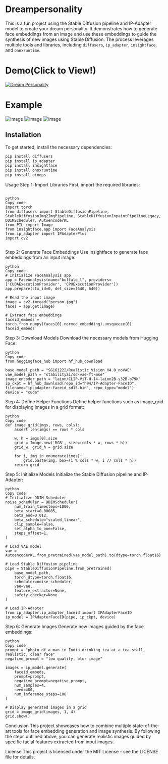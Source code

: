 # Dreampersonality

This is a fun project using the Stable Diffusion pipeline and IP-Adapter model to create your dream personality. It demonstrates how to generate face embeddings from an image and use these embeddings to guide the synthesis of new images using Stable Diffusion. The process leverages multiple tools and libraries, including `diffusers`, `ip_adapter`, `insightface`, and `onnxruntime`.
# Demo(Click to View!)
[![Dream Personality](https://github.com/yourusername/yourrepo/raw/main/DreamPersonalityImage.png)](https://drive.google.com/file/d/1icdel9Mgh6jZhZ8pYfcOt1DXgPzzIOgf/view)

# Example
![image](https://drive.google.com/uc?export=view&id=1Trmc9sj8BU-kxDwzaZQTlnIFGWpjfqgo)
![image](https://drive.google.com/uc?export=view&id=17tiXgifCn521vkN89wA3u3aXfDcPA-rL)
![image](https://drive.google.com/uc?export=view&id=1zA9ftTOMpnmMXox2AE5A3nCkcNACc2xJ)


## Installation

To get started, install the necessary dependencies:

```bash
pip install diffusers
pip install ip_adapter
pip install insightface
pip install onnxruntime
pip install einops

````
Usage
Step 1: Import Libraries
First, import the required libraries:
````

python
Copy code
import torch
from diffusers import StableDiffusionPipeline, StableDiffusionImg2ImgPipeline, StableDiffusionInpaintPipelineLegacy, DDIMScheduler, AutoencoderKL
from PIL import Image
from insightface.app import FaceAnalysis
from ip_adapter import IPAdapterPlus
import cv2


````
Step 2: Generate Face Embeddings
Use insightface to generate face embeddings from an input image:
````
python
Copy code
# Initialize FaceAnalysis app
app = FaceAnalysis(name="buffalo_l", providers=['CUDAExecutionProvider', 'CPUExecutionProvider'])
app.prepare(ctx_id=0, det_size=(640, 640))

# Read the input image
image = cv2.imread("person.jpg")
faces = app.get(image)

# Extract face embeddings
faceid_embeds = torch.from_numpy(faces[0].normed_embedding).unsqueeze(0)
faceid_embeds

````
Step 3: Download Models
Download the necessary models from Hugging Face:
````
python
Copy code
from huggingface_hub import hf_hub_download

base_model_path = "SG161222/Realistic_Vision_V4.0_noVAE"
vae_model_path = "stabilityai/sd-vae-ft-mse"
image_encoder_path = "laion/CLIP-ViT-H-14-laion2B-s32B-b79K"
ip_ckpt = hf_hub_download(repo_id="h94/IP-Adapter-FaceID", filename="ip-adapter-faceid_sd15.bin", repo_type="model")
device = "cuda"
````
Step 4: Define Helper Functions
Define helper functions such as image_grid for displaying images in a grid format:
````
python
Copy code
def image_grid(imgs, rows, cols):
    assert len(imgs) == rows * cols

    w, h = imgs[0].size
    grid = Image.new('RGB', size=(cols * w, rows * h))
    grid_w, grid_h = grid.size

    for i, img in enumerate(imgs):
        grid.paste(img, box=(i % cols * w, i // cols * h))
    return grid

````
Step 5: Initialize Models
Initialize the Stable Diffusion pipeline and IP-Adapter:
````
python
Copy code
# Initialize DDIM Scheduler
noise_scheduler = DDIMScheduler(
    num_train_timesteps=1000,
    beta_start=0.00085,
    beta_end=0.012,
    beta_schedule="scaled_linear",
    clip_sample=False,
    set_alpha_to_one=False,
    steps_offset=1,
)

# Load VAE model
vae = AutoencoderKL.from_pretrained(vae_model_path).to(dtype=torch.float16)

# Load Stable Diffusion pipeline
pipe = StableDiffusionPipeline.from_pretrained(
    base_model_path,
    torch_dtype=torch.float16,
    scheduler=noise_scheduler,
    vae=vae,
    feature_extractor=None,
    safety_checker=None
)

# Load IP-Adapter
from ip_adapter.ip_adapter_faceid import IPAdapterFaceID
ip_model = IPAdapterFaceID(pipe, ip_ckpt, device)
````
Step 6: Generate Images
Generate new images guided by the face embeddings:
````
python
Copy code
prompt = "photo of a man in India drinking tea at a tea stall, realistic, clear face"
negative_prompt = "low quality, blur image"

images = ip_model.generate(
    faceid_embeds,
    prompt=prompt,
    negative_prompt=negative_prompt,
    num_samples=4,
    seed=480,
    num_inference_steps=100
)

# Display generated images in a grid
grid = image_grid(images, 1, 4)
grid.show()
````
Conclusion
This project showcases how to combine multiple state-of-the-art tools for face embedding generation and image synthesis. By following the steps outlined above, you can generate realistic images guided by specific facial features extracted from input images.

License
This project is licensed under the MIT License - see the LICENSE file for details.
````
